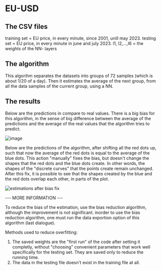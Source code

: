 # EU-USD

## The CSV files

training set = EU price, in every minute, since 2001, unill may 2023.
testing set = EU price, in every minute in june and july 2023.
l1, l2,...,l6 = the weights of the NN- layers

## The algorithm
This algorihm separates the datasets into groups of 72 samples (which is about 1/20 of a day). Then it estimates the average of the next group, from all the data samples of the current group, using a NN.

## The results

Below are the predictions in compare to real values. There is a big bias for this algorithm, in the sense of big difference between the average of the predictions and the average of the real values that the algorithm tries to predict.

![image](https://github.com/omri24/EU-USD/assets/115406253/23f6bf3f-288f-4b61-a64c-f6314c6822b5)

Below are the predictions of the algorithm, after shifting all the red dots up, such that now the average of the red dots is equal to the average of the blue dots.
This action "manually" fixes the bias, but doesn't change the shapes that the red dots and the blue dots create. 
In other words, the shapes of the "discrete curves" that the points create remain unchanged. 
After this fix, it is possible to see that the shapes created by the blue and the red dots overlap each other, in parts of the plot.

![estimations after bias fix](https://github.com/omri24/EU-USD/assets/115406253/2591ee57-a3ca-4a68-954e-b6b87f698193)



--- MORE INFORMATION ---

To reduce the bias of the estimation, use the bias reduction algorithm, although the improvement is not significant.
inorder to use the bias reduction algorithm, one must run the data exportion option of this algorithm (last dialogue). 

Methods used to reduce overfitting:

1. The saved weights are the "first run" of the code after setting it completly, without "choosing" convenient parameters that work well specifically for the testing set. They are saved only to reduce the running time.
2. The data in the testing file doesn't exist in the training file at all.
